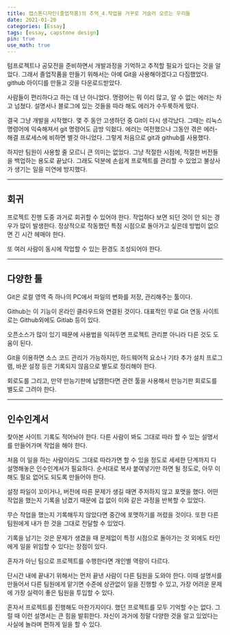 ```yaml
---
title: 캡스톤디자인(졸업작품)의 추억_4.작업을 거꾸로 거슬러 오르는 우리들
date: 2021-01-20
categories: [Essay]
tags: [essay, capstone design]
pin: true
use_math: true
---
```


텀프로젝트나 공모전을 준비하면서 개발과정을 기억하고 추적할 필요가 있다는 것을 알았다. 그래서 졸업작품을 만들기 위해서는 아예 Git을 사용해야겠다고 다짐했었다. github 아이디를 만들고 깃을 다운로드받았다.  

사람들이 편리하다고 하는 데 난 아니었다. 명령어는 뭐 이리 많고, 알 수 없는 에러는 차고 넘쳤다. 설명서나 블로그에 있는 것들을 따라 해도 에러가 수두룩하게 떴다.  

결국 그냥 개발을 시작했다. 몇 주 동안 고생하던 중 Git이 다시 생각났다. 그때는 리눅스 명령어에 익숙해져서 git 명령어도 금방 익혔다. 에러는 여전했으나 그동안 겪은 에러-해결 프로세스에 비하면 별것 아니었다. 그렇게 처음으로 git과 github를 사용했다.  
  
하지만 팀원이 사용할 줄 모르니 큰 의미는 없었다. 그냥 적절한 시점에, 적절한 버전들을 백업하는 용도로 끝났다. 그래도 덕분에 손쉽게 프로젝트를 관리할 수 있었고 불상사가 생기는 일을 미연에 방지했다.
  
*****

## __회귀__

프로젝트 진행 도중 과거로 회귀할 수 있어야 한다. 작업하다 보면 되던 것이 안 되는 경우가 많이 발생한다. 정상적으로 작동했던 특점 시점으로 돌아가고 싶은데 방법이 없으면 긴 시간 헤매야 한다.  
  
또 여러 사람이 동시에 작업할 수 있는 환경도 조성되어야 한다.  

*****

## __다양한 툴__

Git은 로컬 영역 즉 하나의 PC에서 파일의 변화를 저장, 관리해주는 툴이다.  
  
Github는 이 기능이 온라인 클라우드와 연결된 것이다. 대표적인 무료 Git 연동 사이트로는 Github외에도 Gitlab 등이 있다.  
  
오픈소스가 많이 있기 때문에 사용법을 익혀두면 프로젝트 관리뿐 아니라 다른 것도 도움이 된다.  
  
Git을 이용하면 소스 코드 관리가 가능하지만, 하드웨어적 요소나 기타 추가 설치 프로그램, 바꾼 설정 등은 기록되지 않음으로 별도로 정리해야 한다.  
  
회로도를 그리고, 만약 만능기판에 납땜한다면 관련 툴을 사용해서 만능기판 회로도를 별도로 그려야 한다.  

*****

## __인수인계서__

찾아본 사이트 기록도 적어놔야 한다. 다른 사람이 봐도 그대로 따라 할 수 있는 설명서를 만들어가며 작업을 해야 한다.  
  
처음 이 일을 하는 사람이라도 그대로 따라가면 할 수 있을 정도로 세세한 단계까지 다 설명해놓은 인수인계서가 필요하다. 순서대로 복사 붙여넣기만 하면 될 정도로, 아무 이해도 필요 없어도 되도록 만들어야 한다.  
  
설정 파일이 꼬이거나, 버전에 따른 문제가 생길 때면 주저하지 않고 포맷을 했다. 어떤 작업을 했는지 기록을 남겼기 때문에 겁 없이 이와 같은 과정을 반복할 수 있었다.  
  
무슨 작업을 했는지 기록해두지 않았다면 중간에 포맷하기를 꺼렸을 것이다. 또한 다른 팀원에게 내가 한 것을 그대로 전달할 수 있었다.  
  
기록을 남기는 것은 문제가 생겼을 때 문제없이 특정 시점으로 돌아가는 것 외에도 타인에게 일을 위임할 수 있다는 장점이 있다.  
  
혼자가 아닌 팀으로 프로젝트를 수행한다면 개인별 역량이 다르다.  
  
단시간 내에 끝내기 위해서는 먼저 끝낸 사람이 다른 팀원을 도와야 한다. 이때 설명서를 만들어서 다른 팀원에게 맡기면 수준에 상관없이 일을 진행할 수 있고, 가장 어려운 문제에 가장 실력이 좋은 팀원을 투입할 수 있다.  
  
혼자서 프로젝트를 진행해도 마찬가지이다. 했던 프로젝트를 모두 기억할 수는 없다. 그럴 때 이런 설명서는 큰 힘을 발휘한다. 자신이 과거에 정말 다양한 것을 알고 있었다는 사실에 놀라며 편하게 일을 할 수 있다.  
